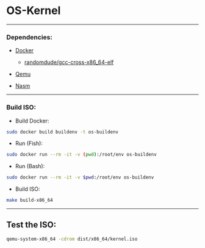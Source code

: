 # OS-Kernel
---
### Dependencies:
- [Docker](https://github.com/docker)
    - [randomdude/gcc-cross-x86_64-elf](https://hub.docker.com/r/randomdude/gcc-cross-x86_64-elf)
    
- [Qemu](https://www.qemu.org/download/)

- [Nasm](https://www.nasm.us/)

---
### Build ISO:
- Build Docker: 
```sh
sudo docker build buildenv -t os-buildenv
```
- Run (Fish):
```sh
sudo docker run --rm -it -v (pwd):/root/env os-buildenv
```
- Run (Bash):
```sh
sudo docker run --rm -it -v $pwd:/root/env os-buildenv
```
- Build ISO:
```sh
make build-x86_64
```
---

## Test the ISO:
```sh
qemu-system-x86_64 -cdrom dist/x86_64/kernel.iso
```